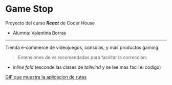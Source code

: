 # Game Stop

Proyecto del curso **_React_** de Coder House

* Alumna: Valentina Borras

---

Tienda e-commerce de videojuegos, consolas, y mas productos gaming. 

>Extensiones de vs recomendadas para facilitar la correccion:

* _inline fold_ (esconde las clases de *tailwind* y se lee mas facil el codigo)


[GIF que muestra la aplicacion de rutas](/public/Game-Stop-Valentina-Borras-Google-Chrome-2023-02-16-19-42-09%20(1).gif)


